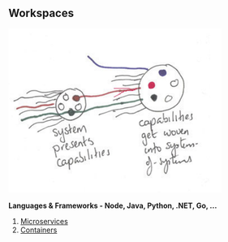 ## Workspaces

![](/images/systemsofsystems.png)

**Languages & Frameworks - Node, Java, Python, .NET, Go, ...** 

1. [Microservices](../Patterns/microservices-demo.md)
2. [Containers](https://twitter.com/MarcJBrooker/status/1222217458028707841)






